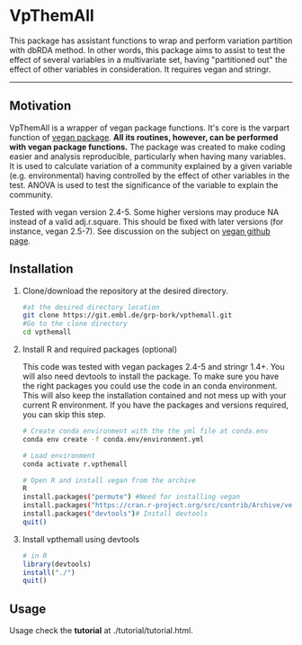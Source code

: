 # VpThemAll

This package has assistant functions to wrap and perform variation partition with dbRDA method. In other words, this package aims to assist to test the effect of several variables in a multivariate set, having "partitioned out" the effect of other variables in consideration. It requires vegan and stringr.

--------------
## Motivation

VpThemAll is a wrapper of vegan package functions. It's core is the varpart function of [vegan package](https://github.com/vegandevs/vegan). **All its routines, however, can be performed with vegan package functions.** The package was created to make coding easier and analysis reproducible, particularly when having many variables. It is used to calculate variation of a community explained by a given variable (e.g. environmental) having controlled by the effect of other variables in the test. ANOVA is used to test the significance of the variable to explain the community.

Tested with vegan version 2.4-5. Some higher versions may produce NA instead of a valid adj.r.square. This should be fixed with later versions (for instance, vegan 2.5-7). See discussion on the subject on [vegan github page](https://github.com/vegandevs/vegan/issues/295).

## Installation

1. Clone/download the repository at the desired directory.

   ```bash
   #at the desired directory location
   git clone https://git.embl.de/grp-bork/vpthemall.git
   #Go to the clone directory
   cd vpthemall
   ```

   

2. Install R and required packages (optional)

   This code was tested with vegan packages 2.4-5 and stringr 1.4+. You will also need devtools to install the package. To make sure you have the right packages you could use the code in an conda environment. This will also keep the installation contained and not mess up with your current R environment. If you have the packages and versions required, you can skip this step.

   ```bash
   # Create conda environment with the the yml file at conda.env
   conda env create -f conda.env/environment.yml
   
   # Load environment
   conda activate r.vpthemall
   
   # Open R and install vegan from the archive
   R
   install.packages("permute") #Need for installing vegan
   install.packages("https://cran.r-project.org/src/contrib/Archive/vegan/vegan_2.4-5.tar.gz", repos = NULL) # Install vegan
   install.packages("devtools")# Install devtools
   quit()
   ```

   

3. Install vpthemall using devtools

   ```R
   # in R
   library(devtools)
   install("./")
   quit()
   ```



## Usage

Usage check the **tutorial** at ./tutorial/tutorial.html.
